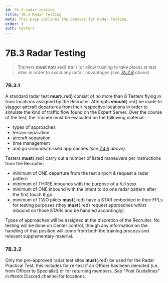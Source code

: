 ```yaml
---
id: 7b.3-radar-testing
title: 7B.3 Radar Testing
meta: This page outlines the process for Radar Testing.
order: 3
auth: testers
---
```


# 7B.3 Radar Testing



> Trainers **must not**{.red} train (or allow training to take place) at test sites in order to avoid any unfair advantages *(see [7A.2.8](/guide/atc-manual/7a.-trainers/7a.2-training-structure#7a.2.8) above)*



### 7B.3.1

A standard radar test **must**{.red} consist of no more than 8 Testers flying in from locations assigned by the Recruiter. Attempts **should**{.red} be made to stagger aircraft departures from their respective locations in order to simulate the kind of traffic flow found on the Expert Server. Over the course of the test, the Trainee must be evaluated on the following material: 



- types of approaches
- terrain separation
- aircraft separation
- time management
- and go-arounds/missed approaches *(see [7.4.6](/guide/atc-manual/7.-recruitment-and-training/7.4-radar-written-and-practical-tests#7.4.6) above)*. 



Testers **must**{.red} carry out a number of listed maneuvers per instructions from the Recruiter:



- minimum of ONE departure from the test airport & request a radar pattern
- minimum of THREE inbounds with the purpose of a full stop
- minimum of ONE inbound with the intent to do one radar pattern after the first touch & go
- minimum of TWO pilots **must**{.red} have a STAR embedded in their FPLs for testing purposes (they **must**{.red} request approaches whilst inbound on those STARs and be handled accordingly)



Types of approaches will be assigned at the discretion of the Recruiter. No testing will be done on Center control, though any information on the handling of that position will come from both the training process and relevant supplementary material. 



### 7B.3.2

Only the pre-approved radar test sites **must**{.red} be used for the Radar Practical Test, this includes for re-test if an Officer has been demoted (i.e. from Officer to Specialist) or for returning members. See "Post Guidelines" in *#tests* Discord channel for locations.